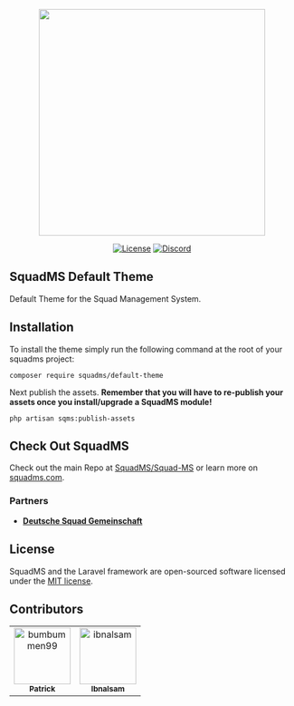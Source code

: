 <p align="center"><a href="https://squadms.com" target="_blank"><img src="https://squadms.com/img/logo.svg" width="400"></a></p>

<p align="center">
<a href="https://packagist.org/packages/laravel/framework"><img src="https://img.shields.io/packagist/l/laravel/framework" alt="License"></a>
<a href="https://squadjs.thomas-smyth.uk/discord"><img src="https://img.shields.io/discord/266210223406972928.svg?style=flat-square&logo=discord" alt="Discord"></a>
</p>

## SquadMS Default Theme

Default Theme for the Squad Management System.

## Installation

To install the theme simply run the following command at the root of your squadms project:
```
composer require squadms/default-theme
```
Next publish the assets. **Remember that you will have to re-publish your assets once you install/upgrade a SquadMS module!**
```
php artisan sqms:publish-assets
```

## Check Out SquadMS

Check out the main Repo at [SquadMS/Squad-MS](https://github.com/SquadMS/Squad-MS) or learn more on [squadms.com](https://squadms.com).

### Partners

- **[Deutsche Squad Gemeinschaft](https://dsg-gaming.de/)**

## License

SquadMS and the Laravel framework are open-sourced software licensed under the [MIT license](https://opensource.org/licenses/MIT).

## Contributors

<!-- readme: collaborators,contributors -start -->
<table>
<tr>
    <td align="center">
        <a href="https://github.com/bumbummen99">
            <img src="https://avatars.githubusercontent.com/u/4533331?v=4" width="100;" alt="bumbummen99"/>
            <br />
            <sub><b>Patrick</b></sub>
        </a>
    </td>
    <td align="center">
        <a href="https://github.com/ibnalsam">
            <img src="https://avatars.githubusercontent.com/u/47418168?v=4" width="100;" alt="ibnalsam"/>
            <br />
            <sub><b>Ibnalsam</b></sub>
        </a>
    </td></tr>
</table>
<!-- readme: collaborators,contributors -end -->
